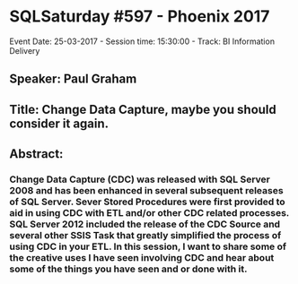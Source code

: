# SQLSaturday #597 - Phoenix 2017
Event Date: 25-03-2017 - Session time: 15:30:00 - Track: BI Information Delivery
## Speaker: Paul Graham
## Title: Change Data Capture, maybe you should consider it again.
## Abstract:
### Change Data Capture (CDC) was released with SQL Server 2008 and has been enhanced in several subsequent releases of SQL Server. Sever Stored Procedures were first provided to aid in using CDC with ETL and/or other CDC related processes. SQL Server 2012 included the release of the CDC Source and several other SSIS Task that greatly simplified the process of using CDC in your ETL. In this session, I want to share some of the creative uses I have seen involving CDC and hear about some of the things you have seen and or done with it.
